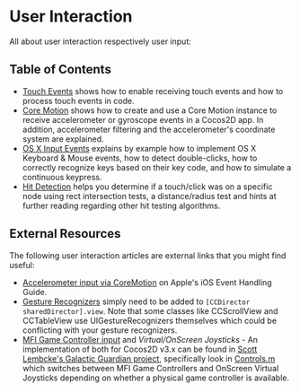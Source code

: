 # User Interaction

All about user interaction respectively user input:

## Table of Contents

- [Touch Events](./user-interaction/touch-events) shows how to enable receiving touch events and how to process touch events in code.
- [Core Motion](./user-interaction/core-motion-integration) shows how to create and use a Core Motion instance to receive accelerometer or gyroscope events in a Cocos2D app. In addition, accelerometer filtering and the accelerometer's coordinate system are explained.
- [OS X Input Events](./user-interaction/osx-input-events) explains by example how to implement OS X Keyboard & Mouse events, how to detect double-clicks, how to correctly recognize keys based on their key code, and how to simulate a continuous keypress.
- [Hit Detection](./user-interaction/hit-detection) helps you determine if a touch/click was on a specific node using rect intersection tests, a distance/radius test and hints at further reading regarding other hit testing algorithms.

## External Resources

The following user interaction articles are external links that you might find useful:

- [Accelerometer input via CoreMotion](https://developer.apple.com/library/ios/documentation/EventHandling/Conceptual/EventHandlingiPhoneOS/motion_event_basics/motion_event_basics.html#//apple_ref/doc/uid/TP40009541-CH6-SW4) on Apple's iOS Event Handling Guide.
- [Gesture Recognizers](https://developer.apple.com/library/ios/documentation/EventHandling/Conceptual/EventHandlingiPhoneOS/GestureRecognizer_basics/GestureRecognizer_basics.html#//apple_ref/doc/uid/TP40009541-CH2-SW2) simply need to be added to `[CCDirector sharedDirector].view`. Note that some classes like CCScrollView and CCTableView use UIGestureRecognizers themselves which could be conflicting with your gesture recognizers.
- [MFI Game Controller input](https://developer.apple.com/library/ios/documentation/ServicesDiscovery/Conceptual/GameControllerPG/Introduction/Introduction.html) and *Virtual/OnScreen Joysticks* - An implementation of both for Cocos2D v3.x can be found in [Scott Lembcke's Galactic Guardian project](https://github.com/slembcke/GalacticGuardian.spritebuilder), specifically look in [Controls.m](https://github.com/slembcke/GalacticGuardian.spritebuilder/blob/master/Source/Controls.m) which switches between MFI Game Controllers and OnScreen Virtual Joysticks depending on whether a physical game controller is available.
